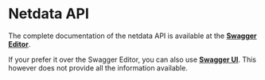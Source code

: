 # Netdata API

The complete documentation of the netdata API is available at the **[Swagger Editor](http://editor.swagger.io/#/?import=https://raw.githubusercontent.com/firehol/netdata/master/web/netdata-swagger.yaml)**.

If your prefer it over the Swagger Editor, you can also use **[Swagger UI](http://netdata.firehol.org/swagger/)**. This however does not provide all the information available.

